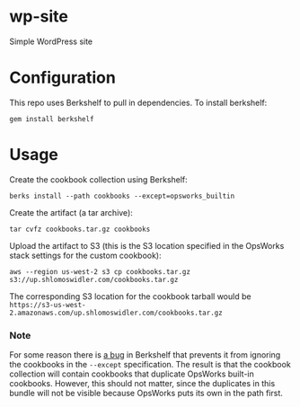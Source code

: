 wp-site
==============

Simple WordPress site

Configuration
=============

This repo uses Berkshelf to pull in dependencies.
To install berkshelf:

    gem install berkshelf

Usage
=====

Create the cookbook collection using Berkshelf:

    berks install --path cookbooks --except=opsworks_builtin

Create the artifact (a tar archive):

    tar cvfz cookbooks.tar.gz cookbooks

Upload the artifact to S3 (this is the S3 location specified in the OpsWorks stack settings for the custom cookbook):

    aws --region us-west-2 s3 cp cookbooks.tar.gz s3://up.shlomoswidler.com/cookbooks.tar.gz
    
The corresponding S3 location for the cookbook tarball would be `https://s3-us-west-2.amazonaws.com/up.shlomoswidler.com/cookbooks.tar.gz`

### Note
For some reason there is [a bug][2] in Berkshelf that prevents it from ignoring the cookbooks in the `--except` specification. The result is that the cookbook collection will contain cookbooks that duplicate OpsWorks built-in cookbooks. However, this should not matter, since the duplicates in this bundle will not be visible because OpsWorks puts its own in the path first.

[1]: http://berkshelf.com/
[2]: https://github.com/RiotGames/vagrant-berkshelf/issues/114
